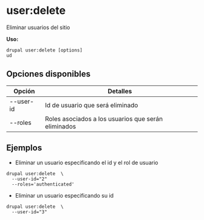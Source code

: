 # user:delete
Eliminar usuarios del sitio

**Uso:**
```
drupal user:delete [options]
ud
```

## Opciones disponibles
Opción | Detalles
-------|-------------
--user-id | Id de usuario que será eliminado
--roles | Roles asociados a los usuarios que serán eliminados

## Ejemplos
* Eliminar un usuario especificando el id y el rol de usuario
```
drupal user:delete  \
  --user-id="2"
  --roles='authenticated'
```
* Eliminar un usuario especificando su id
```
drupal user:delete  \
  --user-id="3"
```
